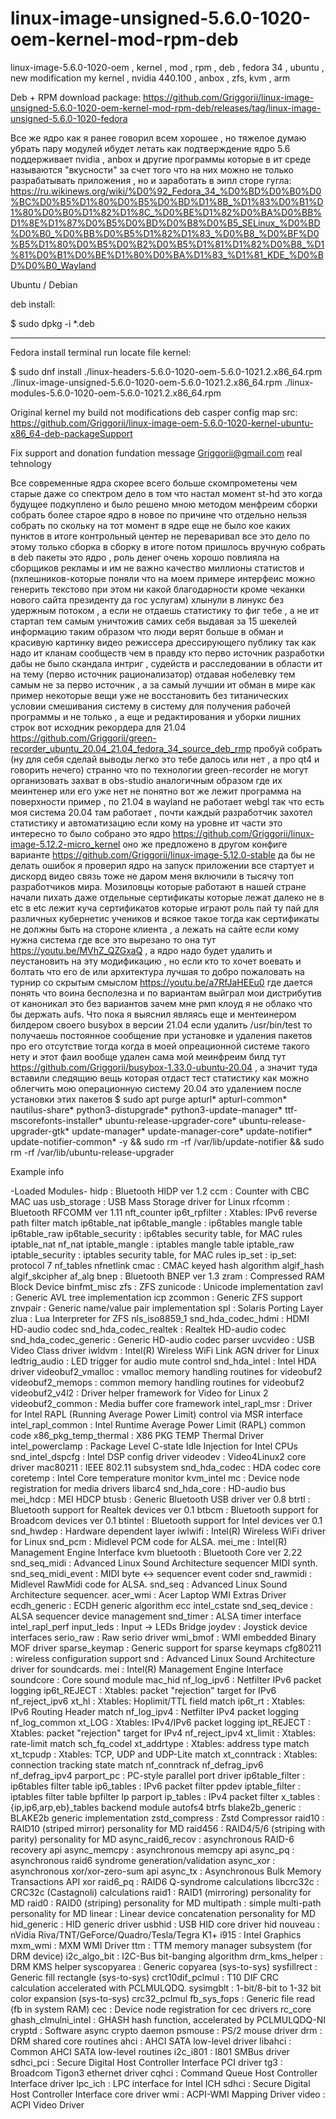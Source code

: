 # linux-image-unsigned-5.6.0-1020-oem-kernel-mod-rpm-deb
linux-image-5.6.0-1020-oem , kernel , mod , rpm , deb , fedora 34 , ubuntu , new modification my kernel , nvidia 440.100 , anbox , zfs, kvm , arm

Deb + RPM download package: https://github.com/Griggorii/linux-image-unsigned-5.6.0-1020-oem-kernel-mod-rpm-deb/releases/tag/linux-image-unsigned-5.6.0-1020-fedora

Все же ядро как я ранее говорил всем хорошее , но тяжелое думаю убрать пару модулей ибудет летать как подтверждение ядро 5.6 поддерживает nvidia , anbox и другие программы которые в ит среде называются "вкусности" за счет того что на них можно не только разрабатывать приложения , но и заработать в эипл сторе гугла: https://ru.wikinews.org/wiki/%D0%92_Fedora_34_%D0%BD%D0%B0%D0%BC%D0%B5%D1%80%D0%B5%D0%BD%D1%8B_%D1%83%D0%B1%D1%80%D0%B0%D1%82%D1%8C_%D0%BE%D1%82%D0%BA%D0%BB%D1%8E%D1%87%D0%B5%D0%BD%D0%B8%D0%B5_SELinux_%D0%BD%D0%B0_%D0%BB%D0%B5%D1%82%D1%83_%D0%B8_%D0%BF%D0%B5%D1%80%D0%B5%D0%B2%D0%B5%D1%81%D1%82%D0%B8_%D1%81%D0%B1%D0%BE%D1%80%D0%BA%D1%83_%D1%81_KDE_%D0%BD%D0%B0_Wayland

Ubuntu / Debian

deb install:

$ sudo dpkg -i *.deb

_______________________________________

Fedora install terminal run locate file kernel:

$ sudo dnf install ./linux-headers-5.6.0-1020-oem-5.6.0-1021.2.x86_64.rpm ./linux-image-unsigned-5.6.0-1020-oem-5.6.0-1021.2.x86_64.rpm ./linux-modules-5.6.0-1020-oem-5.6.0-1021.2.x86_64.rpm

Original kernel my build not modifications deb casper config map src: https://github.com/Griggorii/linux-image-oem-5.6.0-1020-kernel-ubuntu-x86_64-deb-packageSupport 

Fix support and donation fundation message Griggorii@gmail.com real tehnology

Все современные ядра скорее всего больше скомпрометены чем старые даже со спектром дело в том что настал момент st-hd это когда будущее подкуплено и было решено мною методом менфреим сборки собрать более старое ядро в новое по причине что отдельно нельзя собрать по скольку на тот момент в ядре еще не было кое каких пунктов в итоге контрольный центер не переваривал все это дело по этому только сборка в сборку в итоге потом пришлось вручную собрать в deb пакеты это ядро , роль денег очень хорошо повлияла на сборщиков рекламы и им не важно качество миллионы статистов и (пхпешников-которые поняли что на моем примере интерфеис можно генерить текстово при этом ни какой благодарности кроме чеканки нового сайта президенту да гос услугам) хлынули в линукс без удержным потоком , а если не отдаешь статистику то фиг тебе , а не ит стартап тем самым уничтожив самих себя выдавая за 15 шекелей информацию таким образом что люди верят больше в обман и красивую картинку видео режиссера дрессирующего публику так как надо ит кланам сообществ чем в правду кто перво источник разработки дабы не было скандала интриг , судейств и расследовании в области ит на тему (перво источник рационализатор) отдавая нобелевку тем самым не за перво источник , а за самый лучшии ит обман в мире как пример некоторые вещи уже не восстановить без титанических условии смешивания систему в систему для получения рабочей программы и не только , а еще и редактирования и уборки лишних строк вот исходник рекордера для 21.04 https://github.com/Griggorii/green-recorder_ubuntu_20.04_21.04_fedora_34_source_deb_rmp пробуй собрать (ну для себя сделай выводы легко это тебе далось или нет , а про qt4 и говорить нечего) странно что по технологии green-recorder не могут организовать захват в obs-studio аналогичным образом где их меинтенер или его уже нет не понятно вот же лежит программа на поверхности пример , по 21.04 в wayland не работает webgl так что есть моя система 20.04 там работает , почти каждый разработчик захотел статистику и автоматизацию если кому на уровне ит части это интересно то было собрано это ядро https://github.com/Griggorii/linux-image-5.12.2-micro_kernel оно же предложено в другом конфиге варианте https://github.com/Griggorii/linux-image-5.12.0-stable да бы не делать ошибок я проверил ядро на запуск приложении все стартует и дискорд видео связь тоже не даром меня включили в тысячу топ разработчиков мира. Мозиловцы которые работают в нашей стране начали пихать даже отдельные сертификаты которые лежат далеко не в etc в etc лежит куча сертификатов которые играют роль пай ту пай для различных кубернетис учеников и всякое такое тогда как сертификаты не должны быть на стороне клиента , а лежать на сайте если кому нужна система где все это вырезано то она тут https://youtu.be/MVhZ_QZGxaQ , а ядро надо будет удалить и пеустановить на эту модификацию , но если кто то хочет воевать и болтать что его de или архитектура лучшая то добро пожаловать на турнир со скрытым смыслом https://youtu.be/a7RfJaHEEu0 где дается понять что воина бесполезна и по вариантам выйграл мои дистрибутив от каноникал это без вариантов зачем мне рмп клоуд я не облако что бы держать aufs. Что пока я выяснил являясь еще и ментеинером билдером своего busybox в версии 21.04 если удалить /usr/bin/test то получаешь постоянное сообщение при установке и удаления пакетов про его отсутствие тогда когда в моей опреационной системе такого нету и этот фаил вообще удален сама мой меинфреим билд тут https://github.com/Griggorii/busybox-1.33.0-ubuntu-20.04 , а значит туда вставили следящию вещь которая отдаст тест статистику как можно облегчить мою операционную систему 20.04 это удалением после установки этих пакетов $ sudo apt purge apturl* apturl-common* nautilus-share* python3-distupgrade* python3-update-manager* ttf-mscorefonts-installer* ubuntu-release-upgrader-core* ubuntu-release-upgrader-gtk* update-manager* update-manager-core* update-notifier* update-notifier-common* -y && sudo rm -rf /var/lib/update-notifier && sudo rm -rf /var/lib/ubuntu-release-upgrader



Example info

-Loaded Modules-
hidp		: Bluetooth HIDP ver 1.2
ccm		: Counter with CBC MAC
uas
usb_storage		: USB Mass Storage driver for Linux
rfcomm		: Bluetooth RFCOMM ver 1.11
nft_counter
ip6t_rpfilter		: Xtables: IPv6 reverse path filter match
ip6table_nat
ip6table_mangle		: ip6tables mangle table
ip6table_raw
ip6table_security		: ip6tables security table, for MAC rules
iptable_nat
nf_nat
iptable_mangle		: iptables mangle table
iptable_raw
iptable_security		: iptables security table, for MAC rules
ip_set		: ip_set: protocol 7
nf_tables
nfnetlink
cmac		: CMAC keyed hash algorithm
algif_hash
algif_skcipher
af_alg
bnep		: Bluetooth BNEP ver 1.3
zram		: Compressed RAM Block Device
binfmt_misc
zfs		: ZFS
zunicode		: Unicode implementation
zavl		: Generic AVL tree implementation
icp
zcommon		: Generic ZFS support
znvpair		: Generic name/value pair implementation
spl		: Solaris Porting Layer
zlua		: Lua Interpreter for ZFS
nls_iso8859_1
snd_hda_codec_hdmi		: HDMI HD-audio codec
snd_hda_codec_realtek		: Realtek HD-audio codec
snd_hda_codec_generic		: Generic HD-audio codec parser
uvcvideo		: USB Video Class driver
iwldvm		: Intel(R) Wireless WiFi Link AGN driver for Linux
ledtrig_audio		: LED trigger for audio mute control
snd_hda_intel		: Intel HDA driver
videobuf2_vmalloc		: vmalloc memory handling routines for videobuf2
videobuf2_memops		: common memory handling routines for videobuf2
videobuf2_v4l2		: Driver helper framework for Video for Linux 2
videobuf2_common		: Media buffer core framework
intel_rapl_msr		: Driver for Intel RAPL (Running Average Power Limit) control via MSR interface
intel_rapl_common		: Intel Runtime Average Power Limit (RAPL) common code
x86_pkg_temp_thermal		: X86 PKG TEMP Thermal Driver
intel_powerclamp		: Package Level C-state Idle Injection for Intel CPUs
snd_intel_dspcfg		: Intel DSP config driver
videodev		: Video4Linux2 core driver
mac80211		: IEEE 802.11 subsystem
snd_hda_codec		: HDA codec core
coretemp		: Intel Core temperature monitor
kvm_intel
mc		: Device node registration for media drivers
libarc4
snd_hda_core		: HD-audio bus
mei_hdcp		: MEI HDCP
btusb		: Generic Bluetooth USB driver ver 0.8
btrtl		: Bluetooth support for Realtek devices ver 0.1
btbcm		: Bluetooth support for Broadcom devices ver 0.1
btintel		: Bluetooth support for Intel devices ver 0.1
snd_hwdep		: Hardware dependent layer
iwlwifi		: Intel(R) Wireless WiFi driver for Linux
snd_pcm		: Midlevel PCM code for ALSA.
mei_me		: Intel(R) Management Engine Interface
kvm
bluetooth		: Bluetooth Core ver 2.22
snd_seq_midi		: Advanced Linux Sound Architecture sequencer MIDI synth.
snd_seq_midi_event		: MIDI byte &lt;-&gt; sequencer event coder
snd_rawmidi		: Midlevel RawMidi code for ALSA.
snd_seq		: Advanced Linux Sound Architecture sequencer.
acer_wmi		: Acer Laptop WMI Extras Driver
ecdh_generic		: ECDH generic algorithm
ecc
intel_cstate
snd_seq_device		: ALSA sequencer device management
snd_timer		: ALSA timer interface
intel_rapl_perf
input_leds		: Input -&gt; LEDs Bridge
joydev		: Joystick device interfaces
serio_raw		: Raw serio driver
wmi_bmof		: WMI embedded Binary MOF driver
sparse_keymap		: Generic support for sparse keymaps
cfg80211		: wireless configuration support
snd		: Advanced Linux Sound Architecture driver for soundcards.
mei		: Intel(R) Management Engine Interface
soundcore		: Core sound module
mac_hid
nf_log_ipv6		: Netfilter IPv6 packet logging
ip6t_REJECT		: Xtables: packet &quot;rejection&quot; target for IPv6
nf_reject_ipv6
xt_hl		: Xtables: Hoplimit/TTL field match
ip6t_rt		: Xtables: IPv6 Routing Header match
nf_log_ipv4		: Netfilter IPv4 packet logging
nf_log_common
xt_LOG		: Xtables: IPv4/IPv6 packet logging
ipt_REJECT		: Xtables: packet &quot;rejection&quot; target for IPv4
nf_reject_ipv4
xt_limit		: Xtables: rate-limit match
sch_fq_codel
xt_addrtype		: Xtables: address type match
xt_tcpudp		: Xtables: TCP, UDP and UDP-Lite match
xt_conntrack		: Xtables: connection tracking state match
nf_conntrack
nf_defrag_ipv6
nf_defrag_ipv4
parport_pc		: PC-style parallel port driver
ip6table_filter		: ip6tables filter table
ip6_tables		: IPv6 packet filter
ppdev
iptable_filter		: iptables filter table
bpfilter
lp
parport
ip_tables		: IPv4 packet filter
x_tables		: {ip,ip6,arp,eb}_tables backend module
autofs4
btrfs
blake2b_generic		: BLAKE2b generic implementation
zstd_compress		: Zstd Compressor
raid10		: RAID10 (striped mirror) personality for MD
raid456		: RAID4/5/6 (striping with parity) personality for MD
async_raid6_recov		: asynchronous RAID-6 recovery api
async_memcpy		: asynchronous memcpy api
async_pq		: asynchronous raid6 syndrome generation/validation
async_xor		: asynchronous xor/xor-zero-sum api
async_tx		: Asynchronous Bulk Memory Transactions API
xor
raid6_pq		: RAID6 Q-syndrome calculations
libcrc32c		: CRC32c (Castagnoli) calculations
raid1		: RAID1 (mirroring) personality for MD
raid0		: RAID0 (striping) personality for MD
multipath		: simple multi-path personality for MD
linear		: Linear device concatenation personality for MD
hid_generic		: HID generic driver
usbhid		: USB HID core driver
hid
nouveau		: nVidia Riva/TNT/GeForce/Quadro/Tesla/Tegra K1+
i915		: Intel Graphics
mxm_wmi		: MXM WMI Driver
ttm		: TTM memory manager subsystem (for DRM device)
i2c_algo_bit		: I2C-Bus bit-banging algorithm
drm_kms_helper		: DRM KMS helper
syscopyarea		: Generic copyarea (sys-to-sys)
sysfillrect		: Generic fill rectangle (sys-to-sys)
crct10dif_pclmul		: T10 DIF CRC calculation accelerated with PCLMULQDQ.
sysimgblt		: 1-bit/8-bit to 1-32 bit color expansion (sys-to-sys)
crc32_pclmul
fb_sys_fops		: Generic file read (fb in system RAM)
cec		: Device node registration for cec drivers
rc_core
ghash_clmulni_intel		: GHASH hash function, accelerated by PCLMULQDQ-NI
cryptd		: Software async crypto daemon
psmouse		: PS/2 mouse driver
drm		: DRM shared core routines
ahci		: AHCI SATA low-level driver
libahci		: Common AHCI SATA low-level routines
i2c_i801		: I801 SMBus driver
sdhci_pci		: Secure Digital Host Controller Interface PCI driver
tg3		: Broadcom Tigon3 ethernet driver
cqhci		: Command Queue Host Controller Interface driver
lpc_ich		: LPC interface for Intel ICH
sdhci		: Secure Digital Host Controller Interface core driver
wmi		: ACPI-WMI Mapping Driver
video		: ACPI Video Driver





